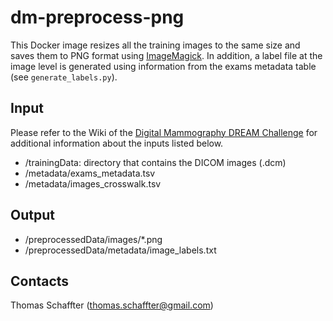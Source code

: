# dm-preprocess-png
This Docker image resizes all the training images to the same size and saves them to PNG format using [ImageMagick](http://www.imagemagick.org/script/index.php). In addition, a label file at the image level is generated using information from the exams metadata table (see `generate_labels.py`).

## Input
Please refer to the Wiki of the [Digital Mammography DREAM Challenge](https://www.synapse.org/#!Synapse:syn4224222) for additional information about the inputs listed below. 

- /trainingData: directory that contains the DICOM images (.dcm)
- /metadata/exams\_metadata.tsv
- /metadata/images\_crosswalk.tsv

## Output
- /preprocessedData/images/*.png
- /preprocessedData/metadata/image_labels.txt

## Contacts
Thomas Schaffter (thomas.schaffter@gmail.com)
